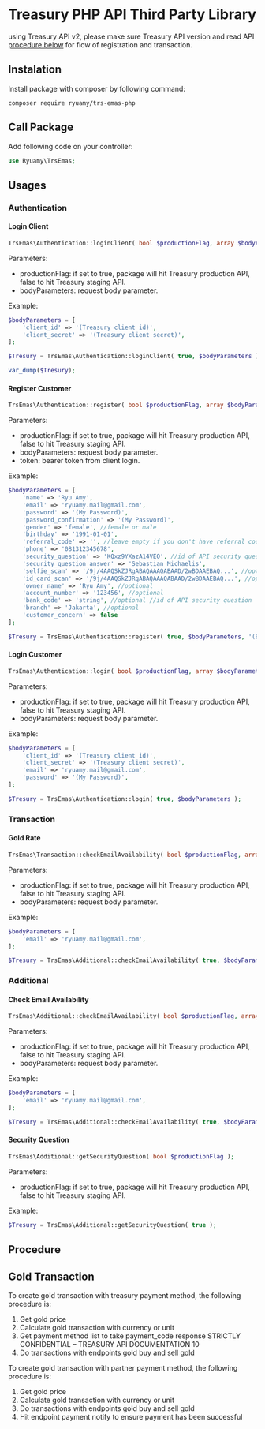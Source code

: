 # Treasury PHP API Third Party Library
using Treasury API v2, please make sure Treasury API version and read API [procedure below](#procedure) for flow of registration and transaction.



## Instalation
Install package with composer by following command:
```
composer require ryuamy/trs-emas-php
```


## Call Package
Add following code on your controller:
```php
use Ryuamy\TrsEmas;
```


## Usages

### Authentication

#### Login Client
```php
TrsEmas\Authentication::loginClient( bool $productionFlag, array $bodyParameters );
```
Parameters: 
* productionFlag: if set to true, package will hit Treasury production API, false to hit Treasury staging API.
* bodyParameters: request body parameter.

Example: 
```php
$bodyParameters = [
    'client_id' => '(Treasury client id)',
    'client_secret' => '(Treasury client secret)',
];

$Tresury = TrsEmas\Authentication::loginClient( true, $bodyParameters );

var_dump($Tresury);
```

#### Register Customer
```php
TrsEmas\Authentication::register( bool $productionFlag, array $bodyParameters, string $token );
```
Parameters: 
* productionFlag: if set to true, package will hit Treasury production API, false to hit Treasury staging API.
* bodyParameters: request body parameter.
* token: bearer token from client login.

Example: 
```php
$bodyParameters = [
    'name' => 'Ryu Amy',
    'email' => 'ryuamy.mail@gmail.com',
    'password' => '(My Password)',
    'password_confirmation' => '(My Password)',
    'gender' => 'female', //female or male
    'birthday' => '1991-01-01',
    'referral_code' => '', //leave empty if you don't have referral code
    'phone' => '081312345678',
    'security_question' => 'KQxz9YXazA14VEO', //id of API security question
    'security_question_answer' => 'Sebastian Michaelis',
    'selfie_scan' => '/9j/4AAQSkZJRgABAQAAAQABAAD/2wBDAAEBAQ...', //optional //Base64
    'id_card_scan' => '/9j/4AAQSkZJRgABAQAAAQABAAD/2wBDAAEBAQ...', //optional //Base64
    'owner_name' => 'Ryu Amy', //optional
    'account_number' => '123456', //optional
    'bank_code' => 'string', //optional //id of API security question
    'branch' => 'Jakarta', //optional
    'customer_concern' => false
];

$Tresury = TrsEmas\Authentication::register( true, $bodyParameters, '(Bearer Token)' );
```

#### Login Customer
```php
TrsEmas\Authentication::login( bool $productionFlag, array $bodyParameters );
```
Parameters: 
* productionFlag: if set to true, package will hit Treasury production API, false to hit Treasury staging API.
* bodyParameters: request body parameter.

Example: 
```php
$bodyParameters = [
    'client_id' => '(Treasury client id)',
    'client_secret' => '(Treasury client secret)',
    'email' => 'ryuamy.mail@gmail.com',
    'password' => '(My Password)',
];

$Tresury = TrsEmas\Authentication::login( true, $bodyParameters );
```

### Transaction

#### Gold Rate
```php
TrsEmas\Transaction::checkEmailAvailability( bool $productionFlag, array $bodyParameters );
```
Parameters: 
* productionFlag: if set to true, package will hit Treasury production API, false to hit Treasury staging API.
* bodyParameters: request body parameter.

Example: 
```php
$bodyParameters = [
    'email' => 'ryuamy.mail@gmail.com',
];

$Tresury = TrsEmas\Additional::checkEmailAvailability( true, $bodyParameters );
```

### Additional

#### Check Email Availability
```php
TrsEmas\Additional::checkEmailAvailability( bool $productionFlag, array $bodyParameters );
```
Parameters: 
* productionFlag: if set to true, package will hit Treasury production API, false to hit Treasury staging API.
* bodyParameters: request body parameter.

Example: 
```php
$bodyParameters = [
    'email' => 'ryuamy.mail@gmail.com',
];

$Tresury = TrsEmas\Additional::checkEmailAvailability( true, $bodyParameters );
```

#### Security Question
```php
TrsEmas\Additional::getSecurityQuestion( bool $productionFlag );
```
Parameters: 
* productionFlag: if set to true, package will hit Treasury production API, false to hit Treasury staging API.

Example: 
```php
$Tresury = TrsEmas\Additional::getSecurityQuestion( true );
```



## Procedure

## Gold Transaction
To create gold transaction with treasury payment method, the following procedure is:
1. Get gold price
2. Calculate gold transaction with currency or unit
3. Get payment method list to take payment_code response
STRICTLY CONFIDENTIAL – TREASURY API DOCUMENTATION 10
4. Do transactions with endpoints gold buy and sell gold

To create gold transaction with partner payment method, the following procedure is:
1. Get gold price
2. Calculate gold transaction with currency or unit
3. Do transactions with endpoints gold buy and sell gold
4. Hit endpoint payment notify to ensure payment has been successful
